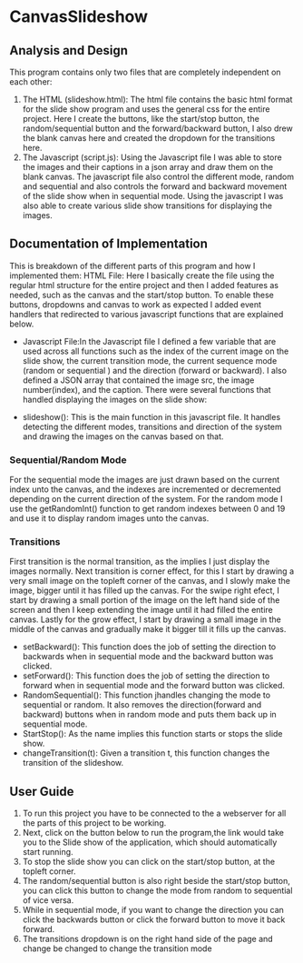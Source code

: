 # CanvasSlideshow
## Analysis and Design
This program contains only two files that are completely independent on each other:
1. The HTML (slideshow.html): The html file contains the basic html format for the slide show program and uses the general css for the entire project. Here I create the buttons, like the start/stop button, the random/sequential button and the forward/backward button, I also drew the blank canvas here and created the dropdown for the transitions here.
2. The Javascript (script.js): Using the Javascript file I was able to store the images and their captions in a json array and draw them on the blank canvas. The javascript file also control the different mode, random and sequential and also controls the forward and backward movement of the slide show when in sequential mode. Using the javascript I was also able to create various slide show transitions for displaying the images.

## Documentation of Implementation
This is breakdown of the different parts of this program and how I implemented them:
HTML File: Here I basically create the file using the regular html structure for the entire project and then I added features as needed, such as the canvas and the start/stop button. To enable these buttons, dropdowns and canvas to work as expected I added event handlers that redirected to various javascript functions that are explained below.

* Javascript File:In the Javascript file I defined a few variable that are used across all functions such as the index of the current image on the slide show, the current transition mode, the current sequence mode (random or sequential ) and the direction (forward or backward). I also defined a JSON array that contained the image src, the image number(index), and the caption. There were several functions that handled displaying the images on the slide show:

* slideshow(): This is the main function in this javascript file. It handles detecting the different modes, transitions and direction of the system and drawing the images on the canvas based on that.
### Sequential/Random Mode
For the sequential mode the images are just drawn based on the current index unto the canvas, and the indexes are incremented or decremented depending on the current direction of the system.
For the random mode I use the getRandomInt() function to get random indexes between 0 and 19 and use it to display random images unto the canvas.

### Transitions
First transition is the normal transition, as the implies I just display the images normally.
Next transition is corner effect, for this I start by drawing a very small image on the topleft corner of the canvas, and I slowly make the image, bigger until it has filled up the canvas.
For the swipe right efect, I start by drawing a small portion of the image on the left hand side of the screen and then I keep extending the image until it had filled the entire canvas.
Lastly for the grow effect, I start by drawing a small image in the middle of the canvas and gradually make it bigger till it fills up the canvas.
* setBackward(): This function does the job of setting the direction to backwards when in sequential mode and the backward button was clicked.
* setForward(): This function does the job of setting the direction to forward when in sequential mode and the forward button was clicked.
* RandomSequential(): This function jhandles changing the mode to sequential or random. It also removes the direction(forward and backward) buttons when in random mode and puts them back up in sequential mode.
* StartStop(): As the name implies this function starts or stops the slide show.
* changeTransition(t): Given a transition t, this function changes the transition of the slideshow.

## User Guide
1. To run this project you have to be connected to the a webserver for all the parts of this project to be working.
2. Next, click on the button below to run the program,the link would take you to the Slide show of the application, which should automatically start running.
3. To stop the slide show you can click on the start/stop button, at the topleft corner.
4. The random/sequential button is also right beside the start/stop button, you can click this button to change the mode from random to sequential of vice versa.
5. While in sequential mode, if you want to change the direction you can click the backwards button or click the forward button to move it back forward.
6. The transitions dropdown is on the right hand side of the page and change be changed to change the transition mode 

